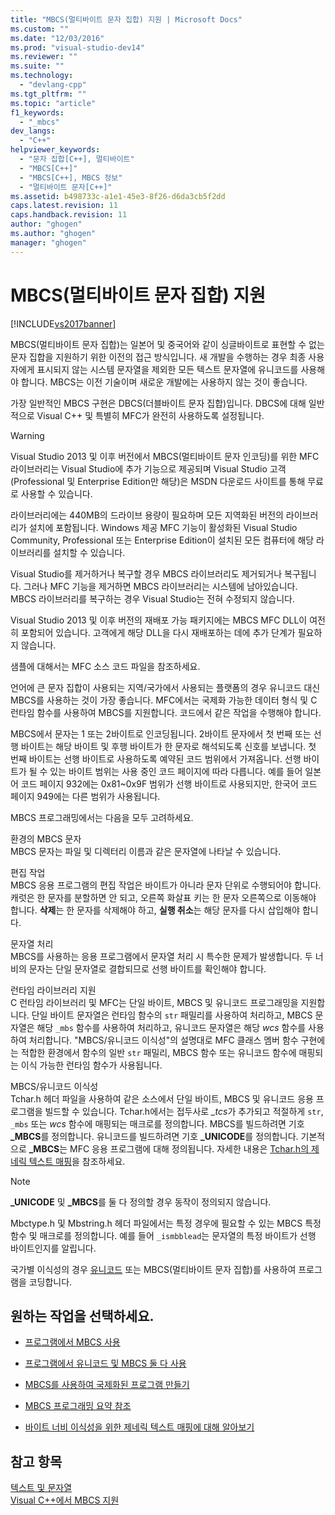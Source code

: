```yaml
---
title: "MBCS(멀티바이트 문자 집합) 지원 | Microsoft Docs"
ms.custom: ""
ms.date: "12/03/2016"
ms.prod: "visual-studio-dev14"
ms.reviewer: ""
ms.suite: ""
ms.technology: 
  - "devlang-cpp"
ms.tgt_pltfrm: ""
ms.topic: "article"
f1_keywords: 
  - "_mbcs"
dev_langs: 
  - "C++"
helpviewer_keywords: 
  - "문자 집합[C++], 멀티바이트"
  - "MBCS[C++]"
  - "MBCS[C++], MBCS 정보"
  - "멀티바이트 문자[C++]"
ms.assetid: b498733c-a1e1-45e3-8f26-d6da3cb5f2dd
caps.latest.revision: 11
caps.handback.revision: 11
author: "ghogen"
ms.author: "ghogen"
manager: "ghogen"
---
```

# MBCS(멀티바이트 문자 집합) 지원
[!INCLUDE[vs2017banner](../assembler/inline/includes/vs2017banner.md)]

MBCS\(멀티바이트 문자 집합\)는 일본어 및 중국어와 같이 싱글바이트로 표현할 수 없는 문자 집합을 지원하기 위한 이전의 접근 방식입니다.  새 개발을 수행하는 경우 최종 사용자에게 표시되지 않는 시스템 문자열을 제외한 모든 텍스트 문자열에 유니코드를 사용해야 합니다.  MBCS는 이전 기술이며 새로운 개발에는 사용하지 않는 것이 좋습니다.  
  
 가장 일반적인 MBCS 구현은 DBCS\(더블바이트 문자 집합\)입니다.  DBCS에 대해 일반적으로 Visual C\+\+ 및 특별히 MFC가 완전히 사용하도록 설정됩니다.  
  
> [!WARNING]
>  Visual Studio 2013 및 이후 버전에서 MBCS\(멀티바이트 문자 인코딩\)를 위한 MFC 라이브러리는 Visual Studio에 추가 기능으로 제공되며 Visual Studio 고객\(Professional 및 Enterprise Edition만 해당\)은 MSDN 다운로드 사이트를 통해 무료로 사용할 수 있습니다.  
>   
>  라이브러리에는 440MB의 드라이브 용량이 필요하며 모든 지역화된 버전의 라이브러리가 설치에 포함됩니다.  Windows 제공 MFC 기능이 활성화된 Visual Studio Community, Professional 또는 Enterprise Edition이 설치된 모든 컴퓨터에 해당 라이브러리를 설치할 수 있습니다.  
>   
>  Visual Studio를 제거하거나 복구할 경우 MBCS 라이브러리도 제거되거나 복구됩니다.  그러나 MFC 기능을 제거하면 MBCS 라이브러리는 시스템에 남아있습니다.  MBCS 라이브러리를 복구하는 경우 Visual Studio는 전혀 수정되지 않습니다.  
>   
>  Visual Studio 2013 및 이후 버전의 재배포 가능 패키지에는 MBCS MFC DLL이 여전히 포함되어 있습니다.  고객에게 해당 DLL을 다시 재배포하는 데에 추가 단계가 필요하지 않습니다.  
  
 샘플에 대해서는 MFC 소스 코드 파일을 참조하세요.  
  
 언어에 큰 문자 집합이 사용되는 지역\/국가에서 사용되는 플랫폼의 경우 유니코드 대신 MBCS를 사용하는 것이 가장 좋습니다.  MFC에서는 국제화 가능한 데이터 형식 및 C 런타임 함수를 사용하여 MBCS를 지원합니다.  코드에서 같은 작업을 수행해야 합니다.  
  
 MBCS에서 문자는 1 또는 2바이트로 인코딩됩니다.  2바이트 문자에서 첫 번째 또는 선행 바이트는 해당 바이트 및 후행 바이트가 한 문자로 해석되도록 신호를 보냅니다.  첫 번째 바이트는 선행 바이트로 사용하도록 예약된 코드 범위에서 가져옵니다.  선행 바이트가 될 수 있는 바이트 범위는 사용 중인 코드 페이지에 따라 다릅니다.  예를 들어 일본어 코드 페이지 932에는 0x81~0x9F 범위가 선행 바이트로 사용되지만, 한국어 코드 페이지 949에는 다른 범위가 사용됩니다.  
  
 MBCS 프로그래밍에서는 다음을 모두 고려하세요.  
  
 환경의 MBCS 문자  
 MBCS 문자는 파일 및 디렉터리 이름과 같은 문자열에 나타날 수 있습니다.  
  
 편집 작업  
 MBCS 응용 프로그램의 편집 작업은 바이트가 아니라 문자 단위로 수행되어야 합니다.  캐럿은 한 문자를 분할하면 안 되고, 오른쪽 화살표 키는 한 문자 오른쪽으로 이동해야 합니다.  **삭제**는 한 문자를 삭제해야 하고, **실행 취소**는 해당 문자를 다시 삽입해야 합니다.  
  
 문자열 처리  
 MBCS를 사용하는 응용 프로그램에서 문자열 처리 시 특수한 문제가 발생합니다.  두 너비의 문자는 단일 문자열로 결합되므로 선행 바이트를 확인해야 합니다.  
  
 런타임 라이브러리 지원  
 C 런타임 라이브러리 및 MFC는 단일 바이트, MBCS 및 유니코드 프로그래밍을 지원합니다.  단일 바이트 문자열은 런타임 함수의 `str` 패밀리를 사용하여 처리하고, MBCS 문자열은 해당 `_mbs` 함수를 사용하여 처리하고, 유니코드 문자열은 해당 *wcs* 함수를 사용하여 처리합니다.  "MBCS\/유니코드 이식성"의 설명대로 MFC 클래스 멤버 함수 구현에는 적합한 환경에서 함수의 일반 `str` 패밀리, MBCS 함수 또는 유니코드 함수에 매핑되는 이식 가능한 런타임 함수가 사용됩니다.  
  
 MBCS\/유니코드 이식성  
 Tchar.h 헤더 파일을 사용하여 같은 소스에서 단일 바이트, MBCS 및 유니코드 응용 프로그램을 빌드할 수 있습니다.  Tchar.h에서는 접두사로 *\_tcs*가 추가되고 적절하게 `str`, `_mbs` 또는 *wcs* 함수에 매핑되는 매크로를 정의합니다.  MBCS를 빌드하려면 기호 **\_MBCS**를 정의합니다.  유니코드를 빌드하려면 기호 **\_UNICODE**를 정의합니다.  기본적으로 **\_MBCS**는 MFC 응용 프로그램에 대해 정의됩니다.  자세한 내용은 [Tchar.h의 제네릭 텍스트 매핑](../text/generic-text-mappings-in-tchar-h.md)을 참조하세요.  
  
> [!NOTE]
>  **\_UNICODE** 및 **\_MBCS**를 둘 다 정의할 경우 동작이 정의되지 않습니다.  
  
 Mbctype.h 및 Mbstring.h 헤더 파일에서는 특정 경우에 필요할 수 있는 MBCS 특정 함수 및 매크로를 정의합니다.  예를 들어 `_ismbblead`는 문자열의 특정 바이트가 선행 바이트인지를 알립니다.  
  
 국가별 이식성의 경우 [유니코드](../text/support-for-unicode.md) 또는 MBCS\(멀티바이트 문자 집합\)를 사용하여 프로그램을 코딩합니다.  
  
## 원하는 작업을 선택하세요.  
  
-   [프로그램에서 MBCS 사용](../text/international-enabling.md)  
  
-   [프로그램에서 유니코드 및 MBCS 둘 다 사용](../text/internationalization-strategies.md)  
  
-   [MBCS를 사용하여 국제화된 프로그램 만들기](../text/mbcs-programming-tips.md)  
  
-   [MBCS 프로그래밍 요약 참조](../text/mbcs-programming-tips.md)  
  
-   [바이트 너비 이식성을 위한 제네릭 텍스트 매핑에 대해 알아보기](../text/generic-text-mappings-in-tchar-h.md)  
  
## 참고 항목  
 [텍스트 및 문자열](../text/text-and-strings-in-visual-cpp.md)   
 [Visual C\+\+에서 MBCS 지원](../text/mbcs-support-in-visual-cpp.md)